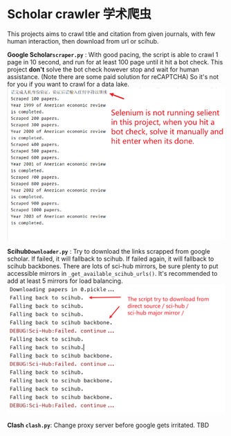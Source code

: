 # Scholar crawler 学术爬虫

This projects aims to crawl title and citation from given journals, 
with few human interaction, then download from url or scihub. 

**Google Scholar`scraper.py`** : With good pacing, the script is able to 
crawl 1 page in 10 second, and run for at least 100 page until 
it hit a bot check. This project **don't** solve the bot check
however stop and wait for human assistance. (Note there are some paid 
solution for reCAPTCHA) So it's not for you if you want to crawl
for a data lake.
![img.png](img.png)

**Scihub`Downloader.py`** :  Try to download the links 
scrapped from google scholar. If failed, it will fallback to 
scihub. If failed again, it will fallback to scihub backbones.
There are lots of sci-hub mirrors, be sure plenty to put accessible
mirrors in `_get_available_scihub_urls()`. It's recommended to 
add at least 5 mirrors for load balancing.
![img_1.png](img_1.png)

**Clash `clash.py`**: Change proxy server before google gets
irritated. TBD

